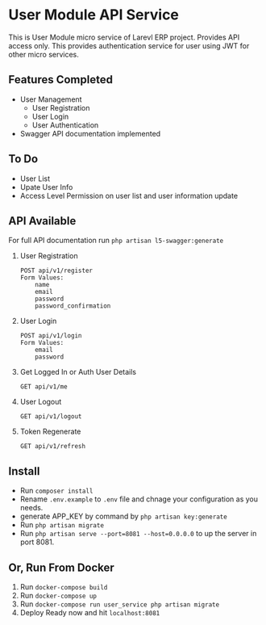 User Module API Service
=====


This is User Module micro service of Larevl ERP project. Provides API access only. This provides authentication service for user using JWT for other micro services.

Features Completed
-------

* User Management
	- User Registration
	- User Login
	- User Authentication
* Swagger API documentation implemented

To Do
-------

* User List
* Upate User Info
* Access Level Permission on user list and user information update


API Available
-------

For full API documentation run `php artisan l5-swagger:generate`

1. User Registration
	```
	POST api/v1/register
	Form Values: 
		name
		email
		password
		password_confirmation
	```
2. User Login
	```
	POST api/v1/login
	Form Values: 
		email
		password
	```
3. Get Logged In or Auth User Details
	```
	GET api/v1/me
	```
4. User Logout
	```
	GET api/v1/logout
	```
5. Token Regenerate
	```
	GET api/v1/refresh
	```


Install
-------

* Run `composer install`
* Rename `.env.example` to `.env` file and chnage your configuration as you needs.
* generate APP_KEY by command by `php artisan key:generate`
* Run `php artisan migrate` 
* Run `php artisan serve --port=8081 --host=0.0.0.0` to up the server in port 8081. 


Or, Run From Docker
-------

1. Run `docker-compose build`
2. Run `docker-compose up`
3. Run `docker-compose run user_service php artisan migrate`
4. Deploy Ready now and hit `localhost:8081`